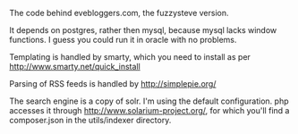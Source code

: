 The code behind evebloggers.com, the fuzzysteve version.

It depends on postgres, rather then mysql, because mysql lacks window functions. I guess you could run it in oracle with no problems. 


Templating is handled by smarty, which you need to install as per http://www.smarty.net/quick_install

Parsing of RSS feeds is handled by http://simplepie.org/

The search engine is a copy of solr. I'm using the default configuration. php accesses it through http://www.solarium-project.org/, for which you'll find a composer.json in the utils/indexer directory.



